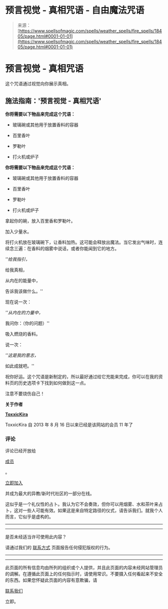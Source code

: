 <!--yml

类别：未分类

日期：2024-06-12 19:00:02

-->

# 预言视觉 - 真相咒语 - 自由魔法咒语

> 来源：[https://www.spellsofmagic.com/spells/weather_spells/fire_spells/18405/page.html#0001-01-01](https://www.spellsofmagic.com/spells/weather_spells/fire_spells/18405/page.html#0001-01-01)

<main role="main">

# 预言视觉 - 真相咒语

这个咒语通过视觉向你展示真相。

## 施法指南：'预言视觉 - 真相咒语'

**你将需要以下物品来完成这个咒语：**

+   玻璃碗或其他用于放置香料的容器

+   百里香叶

+   罗勒叶

+   打火机或炉子

**你将需要以下物品来完成这个咒语：**

+   玻璃碗或其他用于放置香料的容器

+   百里香叶

+   罗勒叶

+   打火机或炉子

拿起你的碗，放入百里香和罗勒叶。

加入少量水。

将打火机放在玻璃碗下，让香料加热。这可能会释放出魔法。当它发出气味时，连续念三遍：在香料的烟雾中说话，或者你能闻到它的地方。

*''给我指引，*

给我真相，

从内在的能量中，

告诉我该做什么。''

现在说一次：

*''从内在的力量中，*

我问你：（你的问题）''

吸入燃烧的香料。

说一次：

*''这是我的意志，*

如此成就吧。''

祝你好运。这个咒语是新制定的，所以最好通过给它充能来完成，你可以在我的资料页的历史选项卡下找到如何做到这一点。

注意不要烧伤自己！

**关于作者**

[**ToxxicKira**](/profile.html?profile=259178)

ToxxicKira 自 2013 年 8 月 16 日以来已经是该网站的会员 11 年了

### 评论

评论已经开放给

[成员](/login.html)

。

[立即加入](/login.html)

并成为最大的异教/新时代社区的一部分在线。

这似乎是一个礼仪性的占卜。我认为它不会奏效，但你可以用烟雾、水和茶叶来占卜，这对一些人可能有效。如果这是来自特定路径的仪式，请告诉我们。就我个人而言，它似乎是虚构的。

* * *

* * *

是否未经适当许可使用此内容？

请通过我们的 [联系方式](/contact.html?comment=copyright&offending=https%3a%2f%2fwww%2espellsofmagic%2ecom%2fspells%2fweather%5fspells%2ffire%5fspells%2f18405%2fpage%2ehtml) 页面报告任何侵犯版权的行为。

* * *

*****

此页面的所有信息均由所列的组织或个人提供，并且此页面的内容未经网站管理员的调解。在遵循此页面上的任何指示时，请使用常识。不要摄入任何看起来不安全的东西。如果您怀疑此页面的内容有意欺骗，请

[联系我们](/contact.html)

立即。

</main>

